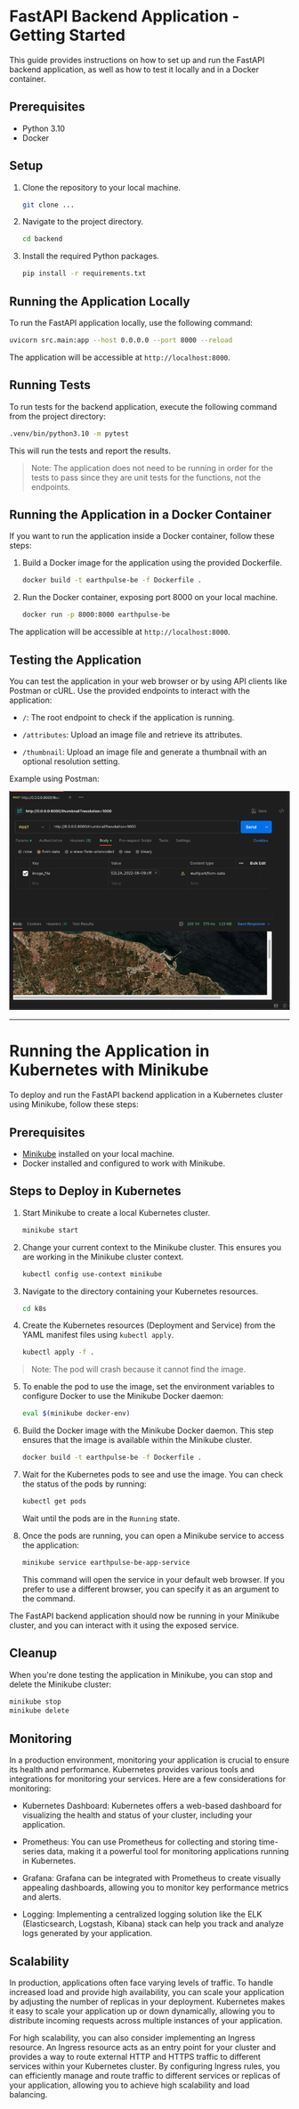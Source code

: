 # FastAPI Backend Application - Getting Started

This guide provides instructions on how to set up and run the FastAPI backend application, as well as how to test it locally and in a Docker container.

## Prerequisites

- Python 3.10
- Docker

## Setup

1. Clone the repository to your local machine.

   ```bash
   git clone ...
   ```

2. Navigate to the project directory.

   ```bash
   cd backend
   ```

3. Install the required Python packages.

   ```bash
   pip install -r requirements.txt
   ```

## Running the Application Locally

To run the FastAPI application locally, use the following command:

```bash
uvicorn src.main:app --host 0.0.0.0 --port 8000 --reload
```

The application will be accessible at `http://localhost:8000`.

## Running Tests

To run tests for the backend application, execute the following command from the project directory:

```bash
.venv/bin/python3.10 -m pytest
```

This will run the tests and report the results. 

> Note: The application does not need to be running in order for the tests to pass since they are unit tests for the functions, not the endpoints.

## Running the Application in a Docker Container

If you want to run the application inside a Docker container, follow these steps:

1. Build a Docker image for the application using the provided Dockerfile.

   ```bash
   docker build -t earthpulse-be -f Dockerfile .
   ```

2. Run the Docker container, exposing port 8000 on your local machine.

   ```bash
   docker run -p 8000:8000 earthpulse-be
   ```

The application will be accessible at `http://localhost:8000`.

## Testing the Application

You can test the application in your web browser or by using API clients like Postman or cURL. Use the provided endpoints to interact with the application:

- `/`: The root endpoint to check if the application is running.

- `/attributes`: Upload an image file and retrieve its attributes.

- `/thumbnail`: Upload an image file and generate a thumbnail with an optional resolution setting.

Example using Postman:

![image](./files/Postman_example.png)

---

# Running the Application in Kubernetes with Minikube

To deploy and run the FastAPI backend application in a Kubernetes cluster using Minikube, follow these steps:

## Prerequisites

- [Minikube](https://minikube.sigs.k8s.io/docs/start/) installed on your local machine.
- Docker installed and configured to work with Minikube.

## Steps to Deploy in Kubernetes

1. Start Minikube to create a local Kubernetes cluster.

   ```bash
   minikube start
   ```

2. Change your current context to the Minikube cluster. This ensures you are working in the Minikube cluster context.

   ```bash
   kubectl config use-context minikube
   ```

3. Navigate to the directory containing your Kubernetes resources.

   ```bash
   cd k8s
   ```

4. Create the Kubernetes resources (Deployment and Service) from the YAML manifest files using `kubectl apply`.

   ```bash
   kubectl apply -f .
   ```
> Note: The pod will crash because it cannot find the image.

5. To enable the pod to use the image, set the environment variables to configure Docker to use the Minikube Docker daemon:

   ```bash
   eval $(minikube docker-env)
   ```

6. Build the Docker image with the Minikube Docker daemon. This step ensures that the image is available within the Minikube cluster.

   ```bash
   docker build -t earthpulse-be -f Dockerfile .
   ```

7. Wait for the Kubernetes pods to see and use the image. You can check the status of the pods by running:

   ```bash
   kubectl get pods
   ```

   Wait until the pods are in the `Running` state.

8. Once the pods are running, you can open a Minikube service to access the application:

   ```bash
   minikube service earthpulse-be-app-service
   ```

   This command will open the service in your default web browser. If you prefer to use a different browser, you can specify it as an argument to the command.

The FastAPI backend application should now be running in your Minikube cluster, and you can interact with it using the exposed service.

## Cleanup

When you're done testing the application in Minikube, you can stop and delete the Minikube cluster:

```bash
minikube stop
minikube delete
```

## Monitoring
In a production environment, monitoring your application is crucial to ensure its health and performance. Kubernetes provides various tools and integrations for monitoring your services. Here are a few considerations for monitoring:

- Kubernetes Dashboard: Kubernetes offers a web-based dashboard for visualizing the health and status of your cluster, including your application.

- Prometheus: You can use Prometheus for collecting and storing time-series data, making it a powerful tool for monitoring applications running in Kubernetes.

- Grafana: Grafana can be integrated with Prometheus to create visually appealing dashboards, allowing you to monitor key performance metrics and alerts.

- Logging: Implementing a centralized logging solution like the ELK (Elasticsearch, Logstash, Kibana) stack can help you track and analyze logs generated by your application.

## Scalability

In production, applications often face varying levels of traffic. To handle increased load and provide high availability, you can scale your application by adjusting the number of replicas in your deployment. Kubernetes makes it easy to scale your application up or down dynamically, allowing you to distribute incoming requests across multiple instances of your application.

For high scalability, you can also consider implementing an Ingress resource. An Ingress resource acts as an entry point for your cluster and provides a way to route external HTTP and HTTPS traffic to different services within your Kubernetes cluster. By configuring Ingress rules, you can efficiently manage and route traffic to different services or replicas of your application, allowing you to achieve high scalability and load balancing.
